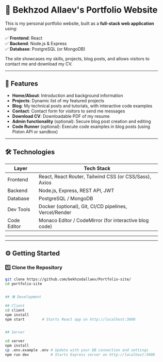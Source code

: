 # 🚀 Bekhzod Allaev's Portfolio Website

This is my personal portfolio website, built as a **full-stack web application** using:

✅ **Frontend**: React  
✅ **Backend**: Node.js & Express  
✅ **Database**: PostgreSQL (or MongoDB)

The site showcases my skills, projects, blog posts, and allows visitors to contact me and download my CV.  

---

## 🌟 Features

- **Home/About**: Introduction and background information  
- **Projects**: Dynamic list of my featured projects  
- **Blog**: My technical posts and tutorials, with interactive code examples  
- **Contact**: Contact form for visitors to send me messages  
- **Download CV**: Downloadable PDF of my resume  
- **Admin functionality** (optional): Secure blog post creation and editing  
- **Code Runner** (optional): Execute code examples in blog posts (using Piston API or sandbox)

---

## 🛠️ Technologies

| Layer      | Tech Stack                         |
|------------|------------------------------------|
| Frontend   | React, React Router, Tailwind CSS (or CSS/Sass), Axios |
| Backend    | Node.js, Express, REST API, JWT |
| Database   | PostgreSQL / MongoDB               |
| Dev Tools  | Docker (optional), Git, CI/CD pipelines, Vercel/Render |
| Code Editor| Monaco Editor / CodeMirror (for interactive blog code) |

---

---

## ⚙️ Getting Started

### 1️⃣ Clone the Repository
```bash
git clone https://github.com/bekhzodallaev/Portfolio-site/
cd portfolio-site


## 🛠️ Development

## Client
cd client
npm install
npm start        # Starts React app on http://localhost:3000


## Server

cd server
npm install
cp .env.example .env # Update with your DB connection and settings
npm run dev          # Starts Express server on http://localhost:5000
